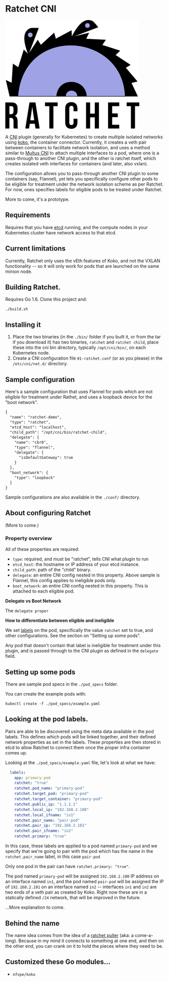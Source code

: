 # Ratchet CNI

![ratchet_logo][ratchet_logo]

A [CNI](https://github.com/containernetworking/cni) plugin (generally for Kubernetes) to create multiple isolated networks using [koko](https://github.com/redhat-nfvpe/koko), the container connector. Currently, it creates a veth pair between containers to facilitate network isolation, and uses a method similar to [Multus CNI](https://github.com/Intel-Corp/multus-cni) to attach multiple interfaces to a pod, where one is a pass-through to another CNI plugin, and the other is ratchet itself, which creates isolated veth interfaces for containers (and later, also vxlan).

The configuration allows you to pass-through another CNI plugin to some containers (say, Flannel), yet lets you specifically configure other pods to be eligible for treatment under the network isolation scheme as per Ratchet. For now, ones specifies labels for eligible pods to be treated under Ratchet.

More to come, it's a prototype.

## Requirements

Requires that you have [etcd](https://github.com/coreos/etcd) running, and the compute nodes in your Kubernetes cluster have network access to that etcd.

## Current limitations

Currently, Ratchet only uses the vEth features of Koko, and not the VXLAN functionality -- so it will only work for pods that are launched on the same minion node.

## Building Ratchet.

Requires Go 1.6. Clone this project and:

```
./build.sh
```

## Installing it

1. Place the two binaries (in the `./bin/` folder if you built it, or from the tar if you download it) has two binaries, `ratchet` and `ratchet child`, place these into the cni bin directory, typically `/opt/cni/bin/`, on each Kubernetes node.
2. Create a CNI configuration file `01-ratchet.conf` (or as you please) in the `/etc/cni/net.d/` directory.

## Sample configuration

Here's a sample configuration that uses Flannel for pods which are not eligible for treatment under Rathet, and uses a loopback device for the "boot network".

```
{
  "name": "ratchet-demo",
  "type": "ratchet",
  "etcd_host": "localhost",
  "child_path": "/opt/cni/bin/ratchet-child",
  "delegate": {
    "name": "cbr0",
    "type": "flannel",
    "delegate": {
      "isDefaultGateway": true
    }
  },
  "boot_network": {
    "type": "loopback"
  }
}
```

Sample configurations are also available in the `./conf/` directory.

## About configuring Ratchet

(More to come.)

### Property overview

All of these properties are required:

* `type`: required, and must be "ratchet", tells CNI what plugin to run
* `etcd_host`: the hostname or IP address of your etcd instance.
* `child_path`: path of the "child" binary.
* `delegate`: an entire CNI config nested in this property. Above sample is Flannel, this config applies to ineligible pods only.
* `boot_network`: an entire CNI config nested in this property. This is attached to each eligible pod.

**Delegate vs Boot Network**

The `delegate proper`

**How to differentiate between eligible and ineligible**

We set [labels](https://kubernetes.io/docs/concepts/overview/working-with-objects/labels/) on the pod, specifically the value `ratchet` set to true, and other configurations. See the section on "Setting up some pods".

Any pod that doesn't contain that label is ineligible for treatment under this plugin, and is passed through to the CNI plugin as defined in the `delegate` field.

## Setting up some pods

There are sample pod specs in the `./pod_specs` folder.

You can create the example pods with:

```
kubectl create -f ./pod_specs/example.yaml
```

## Looking at the pod labels.

Pairs are able to be discovered using the meta data available in the pod labels. This defines which pods will be linked together, and their defined network properties as set in the labels. These properties are then stored in etcd to allow Ratchet to connect them once the proper infra container comes up.

Looking at the `./pod_specs/example.yaml` file, let's look at what we have:

```yaml
  labels:
    app: primary-pod
    ratchet: "true"
    ratchet.pod_name: "primary-pod"
    ratchet.target_pod: "primary-pod"
    ratchet.target_container: "primary-pod"
    ratchet.public_ip: "1.1.1.1"
    ratchet.local_ip: "192.168.2.100"
    ratchet.local_ifname: "in1"
    ratchet.pair_name: "pair-pod"
    ratchet.pair_ip: "192.168.2.101"
    ratchet.pair_ifname: "in2"
    ratchet.primary: "true"
```

In this case, these labels are applied to a pod named `primary-pod` and we specify that we're going to pair with the pod which has the name in the `ratchet.pair_name` label, in this case `pair-pod`

Only one pod in the pair can have `ratchet.primary: "true"`.

The pod named `primary-pod` will be assigned `192.168.2.100` IP address on an interface named `in1`, and the pod named `pair-pod` will be assigned the IP of `192.168.2.101` on an interface named `in2` -- interfaces `in1` and `in2` are two ends of a veth pair as created by Koko. Right now these are in a statically defined `/24` network, that will be improved in the future.

...More explanation to come.

## Behind the name

The name idea comes from the idea of a [ratchet puller](https://en.wikipedia.org/wiki/Come-A-Long) (aka: a come-a-long). Because in my mind it connects to something at one end, and then on the other end, you can crank on it to hold the pieces where they need to be.

## Customized these Go modules...

* `nfvpe/koko`


[ratchet_logo]: docs/ratchet.png